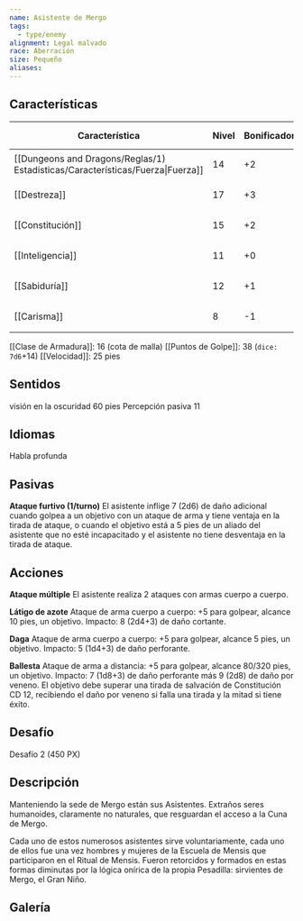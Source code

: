 ```yaml
---
name: Asistente de Mergo
tags:
  - type/enemy
alignment: Legal malvado
race: Aberración
size: Pequeño
aliases:
---
```


## Características

| Característica                                                                 | Nivel | Bonificador | Lanzar dado      |
| ------------------------------------------------------------------------------ | ----- | ----------- | ---------------- |
| [[Dungeons and Dragons/Reglas/1) Estadisticas/Características/Fuerza\|Fuerza]] | 14    | +2          | `dice: 1d20 + 0` |
| [[Destreza]]                                                                   | 17    | +3          | `dice: 1d20 + 0` |
| [[Constitución]]                                                               | 15    | +2          | `dice: 1d20 + 0` |
| [[Inteligencia]]                                                               | 11    | +0          | `dice: 1d20 + 0` |
| [[Sabiduría]]                                                                  | 12    | +1          | `dice: 1d20 + 0` |
| [[Carisma]]                                                                    | 8     | -1          | `dice: 1d20 + 0` |

[[Clase de Armadura]]: 16 (cota de malla)
[[Puntos de Golpe]]: 38 (`dice: 7d6`+14)
[[Velocidad]]: 25 pies

## Sentidos

visión en la oscuridad 60 pies 
Percepción pasiva 11

## Idiomas

Habla profunda

## Pasivas

**Ataque furtivo (1/turno)**
El asistente inflige 7 (2d6) de daño adicional cuando golpea a un objetivo con un ataque de arma y tiene ventaja en la tirada de ataque, o cuando el objetivo está a 5 pies de un aliado del asistente que no esté incapacitado y el asistente no tiene desventaja en la tirada de ataque.

## Acciones

**Ataque múltiple**
El asistente realiza 2 ataques con armas cuerpo a cuerpo.

**Látigo de azote**
Ataque de arma cuerpo a cuerpo: +5 para golpear, alcance 10 pies, un objetivo. 
Impacto: 8 (2d4+3) de daño cortante.

**Daga**
Ataque de arma cuerpo a cuerpo: +5 para golpear, alcance 5 pies, un objetivo.
Impacto: 5 (1d4+3) de daño perforante.

**Ballesta**
Ataque de arma a distancia: +5 para golpear, alcance 80/320 pies, un objetivo. 
Impacto: 7 (1d8+3) de daño perforante más 9 (2d8) de daño por veneno. El objetivo debe superar una tirada de salvación de Constitución CD 12, recibiendo el daño por veneno si falla una tirada y la mitad si tiene éxito.

## Desafío

Desafío 2 (450 PX)

## Descripción

Manteniendo la sede de Mergo están sus Asistentes. Extraños seres humanoides, claramente no naturales, que resguardan el acceso a la Cuna de Mergo.

Cada uno de estos numerosos asistentes sirve voluntariamente, cada uno de ellos fue una vez hombres y mujeres de la Escuela de Mensis que participaron en el Ritual de Mensis. Fueron retorcidos y formados en estas formas diminutas por la lógica onírica de la propia Pesadilla: sirvientes de Mergo, el Gran Niño.

## Galería


